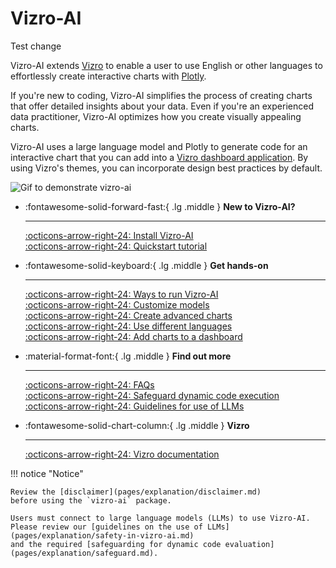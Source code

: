 # Vizro-AI

Test change

Vizro-AI extends [Vizro](https://vizro.readthedocs.io) to enable a user to use English or other languages to effortlessly create interactive charts with [Plotly](https://plotly.com/python/).

If you're new to coding, Vizro-AI simplifies the process of creating charts that offer detailed insights about your data. Even if you're an experienced data practitioner, Vizro-AI optimizes how you create visually appealing charts.

Vizro-AI uses a large language model and Plotly to generate code for an interactive chart that you can add into a [Vizro dashboard application](https://vizro.readthedocs.io). By using Vizro's themes, you can incorporate design best practices by default.

<img src=".//assets/readme/readme_animation.gif" alt="Gif to demonstrate vizro-ai">

<div class="grid cards" markdown>

-   :fontawesome-solid-forward-fast:{ .lg .middle } __New to Vizro-AI?__

    ---

    [:octicons-arrow-right-24: Install Vizro-AI](pages/user-guides/install.md) </br>
    [:octicons-arrow-right-24: Quickstart tutorial](pages/tutorials/quickstart.md)


- :fontawesome-solid-keyboard:{ .lg .middle } __Get hands-on__

    ---

    [:octicons-arrow-right-24: Ways to run Vizro-AI](pages/user-guides/run-vizro-ai.md)</br>
    [:octicons-arrow-right-24: Customize models](pages/user-guides/customize-vizro-ai.md)</br>
    [:octicons-arrow-right-24: Create advanced charts](pages/user-guides/create-advanced-charts.md)</br>
    [:octicons-arrow-right-24: Use different languages](pages/user-guides/use-different-languages.md)</br>
    [:octicons-arrow-right-24: Add charts to a dashboard](pages/user-guides/add-generated-chart-usecase.md)

- :material-format-font:{ .lg .middle } __Find out more__

    ---

    [:octicons-arrow-right-24: FAQs](pages/explanation/faq.md) </br>
    [:octicons-arrow-right-24: Safeguard dynamic code execution](pages/explanation/safeguard.md) </br>
    [:octicons-arrow-right-24: Guidelines for use of LLMs](pages/explanation/safety-in-vizro-ai.md)

- :fontawesome-solid-chart-column:{ .lg .middle } __Vizro__

    ---

    [:octicons-arrow-right-24: Vizro documentation](https://vizro.readthedocs.io/)


</div>

!!! notice "Notice"

    Review the [disclaimer](pages/explanation/disclaimer.md)
    before using the `vizro-ai` package.

    Users must connect to large language models (LLMs) to use Vizro-AI.
    Please review our [guidelines on the use of LLMs](pages/explanation/safety-in-vizro-ai.md)
    and the required [safeguarding for dynamic code evaluation](pages/explanation/safeguard.md).
